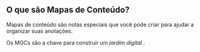 ## O que são Mapas de Conteúdo?

Mapas de conteúdo são notas especiais que você pode criar para ajudar a organizar suas anotações.

Os MOCs são a chave para construir um _jardim digital_ .